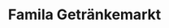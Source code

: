 ---
title: "Famila Getränkemarkt"
url: /neustadt-in-holstein/famila-getraenkemarkt/
shop: Getränke
---
